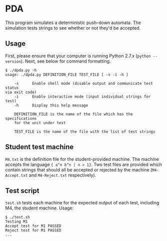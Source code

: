 PDA
===

This program simulates a deterministic push-down automata. The simulation
tests strings to see whether or not they'd be accepted.

Usage
-----

First, please ensure that your computer is running Python 2.7.x (`python
--version`). Next, see below for command formatting.

```
$ ./dpda.py -h
usage: ./dpda.py DEFINITION_FILE TEST_FILE [ -s -i -h ]

    -s      Enable shell mode (disable output and communicate test status
via exit code)
    -i      Enable interactive mode (input individual strings for test)
    -h      Display this help message

    DEFINITION_FILE is the name of the file which has the specifications
    for the unit under test

    TEST_FILE is the name of the file with the list of test strings
```


Student test machine
--------------------

`M4.txt` is the definition file for the student-provided machine. The machine
accepts the language `{ a^n b^n | n > 1}`. Two test files are provided which
contain strings that should all be accepted or rejected by the machine
(`M4-Accept.txt` and `M4-Reject.txt` respectively).


Test script
-----------

`test.sh` tests each machine for the expected output of each test, including
M4, the student machine. Usage:

```
$ ./test.sh
Testing M1
Accept test for M1 PASSED
Reject test for M1 PASSED
...
```
